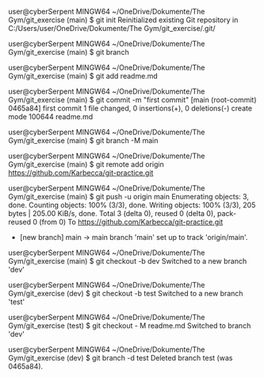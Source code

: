 user@cyberSerpent MINGW64 ~/OneDrive/Dokumente/The Gym/git_exercise (main)
$ git init
Reinitialized existing Git repository in C:/Users/user/OneDrive/Dokumente/The Gym/git_exercise/.git/

user@cyberSerpent MINGW64 ~/OneDrive/Dokumente/The Gym/git_exercise (main)
$ git branch

user@cyberSerpent MINGW64 ~/OneDrive/Dokumente/The Gym/git_exercise (main)
$ git add readme.md

user@cyberSerpent MINGW64 ~/OneDrive/Dokumente/The Gym/git_exercise (main)
$ git commit -m "first commit"
[main (root-commit) 0465a84] first commit
 1 file changed, 0 insertions(+), 0 deletions(-)
 create mode 100644 readme.md

user@cyberSerpent MINGW64 ~/OneDrive/Dokumente/The Gym/git_exercise (main)
$ git branch -M main

user@cyberSerpent MINGW64 ~/OneDrive/Dokumente/The Gym/git_exercise (main)
$ git remote add origin https://github.com/Karbecca/git-practice.git

user@cyberSerpent MINGW64 ~/OneDrive/Dokumente/The Gym/git_exercise (main)
$ git push -u origin main
Enumerating objects: 3, done.
Counting objects: 100% (3/3), done.
Writing objects: 100% (3/3), 205 bytes | 205.00 KiB/s, done.
Total 3 (delta 0), reused 0 (delta 0), pack-reused 0 (from 0)
To https://github.com/Karbecca/git-practice.git
 * [new branch]      main -> main
branch 'main' set up to track 'origin/main'.

user@cyberSerpent MINGW64 ~/OneDrive/Dokumente/The Gym/git_exercise (main)
$ git checkout -b dev
Switched to a new branch 'dev'

user@cyberSerpent MINGW64 ~/OneDrive/Dokumente/The Gym/git_exercise (dev)
$ git checkout -b test
Switched to a new branch 'test'

user@cyberSerpent MINGW64 ~/OneDrive/Dokumente/The Gym/git_exercise (test)
$ git checkout -
M       readme.md
Switched to branch 'dev'

user@cyberSerpent MINGW64 ~/OneDrive/Dokumente/The Gym/git_exercise (dev)
$ git branch -d test
Deleted branch test (was 0465a84).





